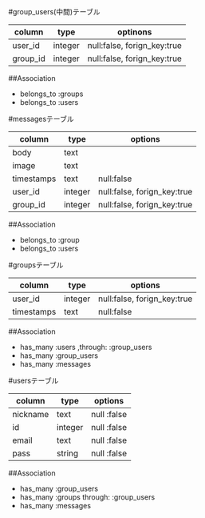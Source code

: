#group_users(中間)テーブル

|column|type|optinons|
|------|---|--------|
|user_id|integer|null:false, forign_key:true|
|group_id|integer|null:false, forign_key:true|

##Association
- belongs_to :groups
- belongs_to :users





#messagesテーブル

|column|type|options|
|------|----|-------|
|body|text|
|image|text|
|timestamps|text|null:false|
|user_id|integer|null:false, forign_key:true|
|group_id|integer|null:false, forign_key:true|

##Association
- belongs_to :group
- belongs_to :users





#groupsテーブル

|column|type|options|
|------|----|-------|
|user_id|integer|null:false, forign_key:true|
|timestamps|text|null:false|

##Association
- has_many :users ,through: :group_users
- has_many :group_users
- has_many :messages




#usersテーブル

|column|type|options|
|------|----|-------|
|nickname|text|null :false|
|id|integer|null :false|
|email|text|null :false|
|pass|string|null :false|

##Association
- has_many :group_users
- has_many :groups through: :group_users
- has_many :messages